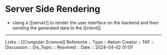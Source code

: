 # Server Side Rendering

- Using a [[server]] to render the user interface on the backend and then sending the generated data to the [[client]]

---
Links :: [[Computer Science]] 
Reference ::
Type :: #atom
Creator ::
TAF ::
Discussion ::
Dis_Topic :: 
Resolved ::
Date :: 2024-04-02 01:07
